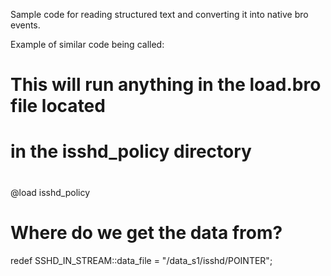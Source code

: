Sample code for reading structured text and converting it into native bro events.  

Example of similar code being called:

# This will run anything in the __load__.bro file located
#  in the isshd_policy directory
#
@load isshd_policy
#
# Where do we get the data from?
redef SSHD_IN_STREAM::data_file = "/data_s1/isshd/POINTER";

#
